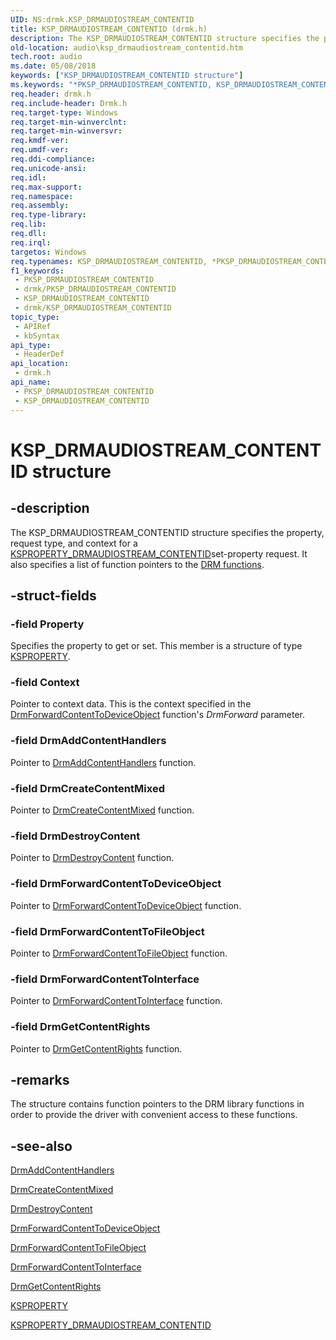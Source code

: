 ```yaml
---
UID: NS:drmk.KSP_DRMAUDIOSTREAM_CONTENTID
title: KSP_DRMAUDIOSTREAM_CONTENTID (drmk.h)
description: The KSP_DRMAUDIOSTREAM_CONTENTID structure specifies the property, request type, and context for a KSPROPERTY_DRMAUDIOSTREAM_CONTENTIDset-property request. It also specifies a list of function pointers to the DRM functions.
old-location: audio\ksp_drmaudiostream_contentid.htm
tech.root: audio
ms.date: 05/08/2018
keywords: ["KSP_DRMAUDIOSTREAM_CONTENTID structure"]
ms.keywords: "*PKSP_DRMAUDIOSTREAM_CONTENTID, KSP_DRMAUDIOSTREAM_CONTENTID, KSP_DRMAUDIOSTREAM_CONTENTID structure [Audio Devices], PKSP_DRMAUDIOSTREAM_CONTENTID, PKSP_DRMAUDIOSTREAM_CONTENTID structure pointer [Audio Devices], aud-prop_f18ac59e-1ebf-4e98-8bab-1f54f76c6a64.xml, audio.ksp_drmaudiostream_contentid, drmk/KSP_DRMAUDIOSTREAM_CONTENTID, drmk/PKSP_DRMAUDIOSTREAM_CONTENTID"
req.header: drmk.h
req.include-header: Drmk.h
req.target-type: Windows
req.target-min-winverclnt: 
req.target-min-winversvr: 
req.kmdf-ver: 
req.umdf-ver: 
req.ddi-compliance: 
req.unicode-ansi: 
req.idl: 
req.max-support: 
req.namespace: 
req.assembly: 
req.type-library: 
req.lib: 
req.dll: 
req.irql: 
targetos: Windows
req.typenames: KSP_DRMAUDIOSTREAM_CONTENTID, *PKSP_DRMAUDIOSTREAM_CONTENTID
f1_keywords:
 - PKSP_DRMAUDIOSTREAM_CONTENTID
 - drmk/PKSP_DRMAUDIOSTREAM_CONTENTID
 - KSP_DRMAUDIOSTREAM_CONTENTID
 - drmk/KSP_DRMAUDIOSTREAM_CONTENTID
topic_type:
 - APIRef
 - kbSyntax
api_type:
 - HeaderDef
api_location:
 - drmk.h
api_name:
 - PKSP_DRMAUDIOSTREAM_CONTENTID
 - KSP_DRMAUDIOSTREAM_CONTENTID
---
```


# KSP_DRMAUDIOSTREAM_CONTENTID structure


## -description

The KSP_DRMAUDIOSTREAM_CONTENTID structure specifies the property, request type, and context for a <a href="/previous-versions/ff537351(v=vs.85)">KSPROPERTY_DRMAUDIOSTREAM_CONTENTID</a>set-property request. It also specifies a list of function pointers to the <a href="/windows-hardware/drivers/audio/drm-functions">DRM functions</a>.

## -struct-fields

### -field Property

Specifies the property to get or set. This member is a structure of type <a href="/windows-hardware/drivers/stream/ksproperty-structure">KSPROPERTY</a>.

### -field Context

Pointer to context data. This is the context specified in the <a href="/windows-hardware/drivers/ddi/drmk/nf-drmk-drmforwardcontenttodeviceobject">DrmForwardContentToDeviceObject</a> function's <i>DrmForward</i> parameter.

### -field DrmAddContentHandlers

Pointer to <a href="/windows-hardware/drivers/ddi/drmk/nf-drmk-drmaddcontenthandlers">DrmAddContentHandlers</a> function.

### -field DrmCreateContentMixed

Pointer to <a href="/windows-hardware/drivers/ddi/drmk/nf-drmk-drmcreatecontentmixed">DrmCreateContentMixed</a> function.

### -field DrmDestroyContent

Pointer to <a href="/windows-hardware/drivers/ddi/drmk/nf-drmk-drmdestroycontent">DrmDestroyContent</a> function.

### -field DrmForwardContentToDeviceObject

Pointer to <a href="/windows-hardware/drivers/ddi/drmk/nf-drmk-drmforwardcontenttodeviceobject">DrmForwardContentToDeviceObject</a> function.

### -field DrmForwardContentToFileObject

Pointer to <a href="/windows-hardware/drivers/ddi/drmk/nf-drmk-drmforwardcontenttofileobject">DrmForwardContentToFileObject</a> function.

### -field DrmForwardContentToInterface

Pointer to <a href="/windows-hardware/drivers/ddi/drmk/nf-drmk-drmforwardcontenttointerface">DrmForwardContentToInterface</a> function.

### -field DrmGetContentRights

Pointer to <a href="/windows-hardware/drivers/ddi/drmk/nf-drmk-drmgetcontentrights">DrmGetContentRights</a> function.

## -remarks

The structure contains function pointers to the DRM library functions in order to provide the driver with convenient access to these functions.

## -see-also

<a href="/windows-hardware/drivers/ddi/drmk/nf-drmk-drmaddcontenthandlers">DrmAddContentHandlers</a>



<a href="/windows-hardware/drivers/ddi/drmk/nf-drmk-drmcreatecontentmixed">DrmCreateContentMixed</a>



<a href="/windows-hardware/drivers/ddi/drmk/nf-drmk-drmdestroycontent">DrmDestroyContent</a>



<a href="/windows-hardware/drivers/ddi/drmk/nf-drmk-drmforwardcontenttodeviceobject">DrmForwardContentToDeviceObject</a>



<a href="/windows-hardware/drivers/ddi/drmk/nf-drmk-drmforwardcontenttofileobject">DrmForwardContentToFileObject</a>



<a href="/windows-hardware/drivers/ddi/drmk/nf-drmk-drmforwardcontenttointerface">DrmForwardContentToInterface</a>



<a href="/windows-hardware/drivers/ddi/drmk/nf-drmk-drmgetcontentrights">DrmGetContentRights</a>



<a href="/windows-hardware/drivers/stream/ksproperty-structure">KSPROPERTY</a>



<a href="/previous-versions/ff537351(v=vs.85)">KSPROPERTY_DRMAUDIOSTREAM_CONTENTID</a>

